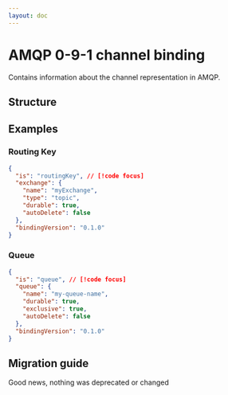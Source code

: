 ```yaml
---
layout: doc
---
```


<script setup lang="ts">
import {JsonViewer} from "vue3-json-viewer";
import "vue3-json-viewer/dist/index.css";

const schema = {
  "$schema": "http://json-schema.org/draft-07/schema#",
  "$id": "http://asyncapi.com/bindings/amqp/0.1.0/channel.json",
  "title": "AMQP channel bindings object",
  "description": "This object contains information about the channel representation in AMQP.",
  "type": "object",
  "additionalProperties": false,
  "patternProperties": {
    "^x-[\\w\\d\\.\\x2d_]+$": {
      "$ref": "http://asyncapi.com/definitions/3.0.0/specificationExtension.json"
    }
  },
  "properties": {
    "is": {
      "type": "string",
      "enum": ["queue", "routingKey"],
      "description": "Defines what type of channel is it. Can be either 'queue' or 'routingKey' (default)."
    },
    "exchange": {
      "type": "object",
      "properties": {
        "name": {
          "type": "string",
          "maxLength": 255,
          "description": "The name of the exchange. It MUST NOT exceed 255 characters long."
        },
        "type": {
          "type": "string",
          "enum": ["topic", "direct", "fanout", "default", "headers"],
          "description": "The type of the exchange. Can be either 'topic', 'direct', 'fanout', 'default' or 'headers'."
        },
        "durable": {
          "type": "boolean",
          "description": "Whether the exchange should survive broker restarts or not."
        },
        "autoDelete": {
          "type": "boolean",
          "description": "Whether the exchange should be deleted when the last queue is unbound from it."
        }
      },
      "description": "When is=routingKey, this object defines the exchange properties."
    },
    "queue": {
      "type": "object",
      "properties": {
        "name": {
          "type": "string",
          "maxLength": 255,
          "description": "The name of the queue. It MUST NOT exceed 255 characters long."
        },
        "durable": {
          "type": "boolean",
          "description": "Whether the queue should survive broker restarts or not."
        },
        "exclusive": {
          "type": "boolean",
          "description": "Whether the queue should be used only by one connection or not."
        },
        "autoDelete": {
          "type": "boolean",
          "description": "Whether the queue should be deleted when the last consumer unsubscribes."
        }
      },
      "description": "When is=queue, this object defines the queue properties."
    },
    "bindingVersion": {
      "type": "string",
      "enum": [
        "0.1.0"
      ],
      "description": "The version of this binding. If omitted, 'latest' MUST be assumed."
    }
  },
  "oneOf": [
    {
      "properties": {
        "is": { "const": "routingKey" }
      },
      "required": [
        "exchange"
      ],
      "not": {
        "required": [
          "queue"
        ]
      }
    },
    {
      "properties": {
        "is": { "const": "queue" }
      },
      "required": [
        "queue"
      ],
      "not": {
        "required": [
          "exchange"
        ]
      }
    }
  ],
  "examples": [
    {
      "is": "routingKey",
      "exchange": {
        "name": "myExchange",
        "type": "topic",
        "durable": true,
        "autoDelete": false,
        "vhost": "/"
      },
      "bindingVersion": "0.2.0"
    },
    {
      "is": "queue",
      "queue": {
        "name": "my-queue-name",
        "durable": true,
        "exclusive": true,
        "autoDelete": false,
        "vhost": "/"
      },
      "bindingVersion": "0.2.0"
    }
  ]
};
</script>

# AMQP 0-9-1 channel binding

Contains information about the channel representation in AMQP.

## Structure

<JsonViewer :value="schema" copyable theme="dark"/>

## Examples

### Routing Key

```json
{
  "is": "routingKey", // [!code focus]
  "exchange": {
    "name": "myExchange",
    "type": "topic",
    "durable": true,
    "autoDelete": false
  },
  "bindingVersion": "0.1.0"
}
```

### Queue

```json
{
  "is": "queue", // [!code focus]
  "queue": {
    "name": "my-queue-name",
    "durable": true,
    "exclusive": true,
    "autoDelete": false
  },
  "bindingVersion": "0.1.0"
}
```

## Migration guide

Good news, nothing was deprecated or changed